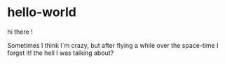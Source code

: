 # hello-world
hi there !

Sometimes I think I´m crazy, but after flying a while over the space-time I forget it!
the hell I was talking about? 

